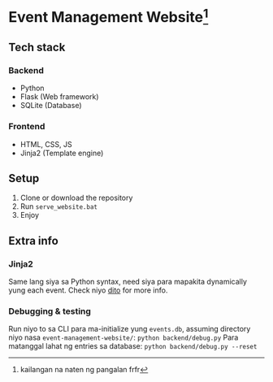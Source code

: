 # Event Management Website[^1]
[^1]: kailangan na naten ng pangalan frfr

## Tech stack
### Backend
- Python
- Flask (Web framework)
- SQLite (Database)
### Frontend
- HTML, CSS, JS
- Jinja2 (Template engine)

## Setup
1. Clone or download the repository
2. Run `serve_website.bat`
3. Enjoy

## Extra info
### Jinja2
Same lang siya sa Python syntax, need siya para mapakita dynamically yung each event.
Check niyo [dito](https://documentation.bloomreach.com/engagement/docs/jinja-syntax) for more info.

### Debugging & testing
Run niyo to sa CLI para ma-initialize yung `events.db`, assuming directory niyo nasa `event-management-website/`:
`python backend/debug.py`
Para matanggal lahat ng entries sa database:
`python backend/debug.py --reset`
